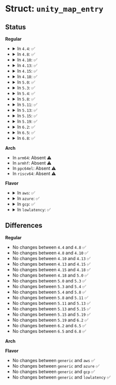 # Struct: <code>unity_map_entry</code>

## Status
<b>Regular</b>
<ul>
<li>
<details>
<summary>In <code>4.4</code>: ✅</summary>

```c
struct unity_map_entry {
    struct list_head list;
    u16 devid_start;
    u16 devid_end;
    u64 address_start;
    u64 address_end;
    int prot;
};
```
</details>
</li>
<li>
<details>
<summary>In <code>4.8</code>: ✅</summary>

```c
struct unity_map_entry {
    struct list_head list;
    u16 devid_start;
    u16 devid_end;
    u64 address_start;
    u64 address_end;
    int prot;
};
```
</details>
</li>
<li>
<details>
<summary>In <code>4.10</code>: ✅</summary>

```c
struct unity_map_entry {
    struct list_head list;
    u16 devid_start;
    u16 devid_end;
    u64 address_start;
    u64 address_end;
    int prot;
};
```
</details>
</li>
<li>
<details>
<summary>In <code>4.13</code>: ✅</summary>

```c
struct unity_map_entry {
    struct list_head list;
    u16 devid_start;
    u16 devid_end;
    u64 address_start;
    u64 address_end;
    int prot;
};
```
</details>
</li>
<li>
<details>
<summary>In <code>4.15</code>: ✅</summary>

```c
struct unity_map_entry {
    struct list_head list;
    u16 devid_start;
    u16 devid_end;
    u64 address_start;
    u64 address_end;
    int prot;
};
```
</details>
</li>
<li>
<details>
<summary>In <code>4.18</code>: ✅</summary>

```c
struct unity_map_entry {
    struct list_head list;
    u16 devid_start;
    u16 devid_end;
    u64 address_start;
    u64 address_end;
    int prot;
};
```
</details>
</li>
<li>
<details>
<summary>In <code>5.0</code>: ✅</summary>

```c
struct unity_map_entry {
    struct list_head list;
    u16 devid_start;
    u16 devid_end;
    u64 address_start;
    u64 address_end;
    int prot;
};
```
</details>
</li>
<li>
<details>
<summary>In <code>5.3</code>: ✅</summary>

```c
struct unity_map_entry {
    struct list_head list;
    u16 devid_start;
    u16 devid_end;
    u64 address_start;
    u64 address_end;
    int prot;
};
```
</details>
</li>
<li>
<details>
<summary>In <code>5.4</code>: ✅</summary>

```c
struct unity_map_entry {
    struct list_head list;
    u16 devid_start;
    u16 devid_end;
    u64 address_start;
    u64 address_end;
    int prot;
};
```
</details>
</li>
<li>
<details>
<summary>In <code>5.8</code>: ✅</summary>

```c
struct unity_map_entry {
    struct list_head list;
    u16 devid_start;
    u16 devid_end;
    u64 address_start;
    u64 address_end;
    int prot;
};
```
</details>
</li>
<li>
<details>
<summary>In <code>5.11</code>: ✅</summary>

```c
struct unity_map_entry {
    struct list_head list;
    u16 devid_start;
    u16 devid_end;
    u64 address_start;
    u64 address_end;
    int prot;
};
```
</details>
</li>
<li>
<details>
<summary>In <code>5.13</code>: ✅</summary>

```c
struct unity_map_entry {
    struct list_head list;
    u16 devid_start;
    u16 devid_end;
    u64 address_start;
    u64 address_end;
    int prot;
};
```
</details>
</li>
<li>
<details>
<summary>In <code>5.15</code>: ✅</summary>

```c
struct unity_map_entry {
    struct list_head list;
    u16 devid_start;
    u16 devid_end;
    u64 address_start;
    u64 address_end;
    int prot;
};
```
</details>
</li>
<li>
<details>
<summary>In <code>5.19</code>: ✅</summary>

```c
struct unity_map_entry {
    struct list_head list;
    u16 devid_start;
    u16 devid_end;
    u64 address_start;
    u64 address_end;
    int prot;
};
```
</details>
</li>
<li>
<details>
<summary>In <code>6.2</code>: ✅</summary>

```c
struct unity_map_entry {
    struct list_head list;
    u16 devid_start;
    u16 devid_end;
    u64 address_start;
    u64 address_end;
    int prot;
};
```
</details>
</li>
<li>
<details>
<summary>In <code>6.5</code>: ✅</summary>

```c
struct unity_map_entry {
    struct list_head list;
    u16 devid_start;
    u16 devid_end;
    u64 address_start;
    u64 address_end;
    int prot;
};
```
</details>
</li>
<li>
<details>
<summary>In <code>6.8</code>: ✅</summary>

```c
struct unity_map_entry {
    struct list_head list;
    u16 devid_start;
    u16 devid_end;
    u64 address_start;
    u64 address_end;
    int prot;
};
```
</details>
</li>
</ul>
<b>Arch</b>
<ul>
<li>
In <code>arm64</code>: Absent ⚠️
</li>
<li>
In <code>armhf</code>: Absent ⚠️
</li>
<li>
In <code>ppc64el</code>: Absent ⚠️
</li>
<li>
In <code>riscv64</code>: Absent ⚠️
</li>
</ul>
<b>Flavor</b>
<ul>
<li>
<details>
<summary>In <code>aws</code>: ✅</summary>

```c
struct unity_map_entry {
    struct list_head list;
    u16 devid_start;
    u16 devid_end;
    u64 address_start;
    u64 address_end;
    int prot;
};
```
</details>
</li>
<li>
<details>
<summary>In <code>azure</code>: ✅</summary>

```c
struct unity_map_entry {
    struct list_head list;
    u16 devid_start;
    u16 devid_end;
    u64 address_start;
    u64 address_end;
    int prot;
};
```
</details>
</li>
<li>
<details>
<summary>In <code>gcp</code>: ✅</summary>

```c
struct unity_map_entry {
    struct list_head list;
    u16 devid_start;
    u16 devid_end;
    u64 address_start;
    u64 address_end;
    int prot;
};
```
</details>
</li>
<li>
<details>
<summary>In <code>lowlatency</code>: ✅</summary>

```c
struct unity_map_entry {
    struct list_head list;
    u16 devid_start;
    u16 devid_end;
    u64 address_start;
    u64 address_end;
    int prot;
};
```
</details>
</li>
</ul>

## Differences
<b>Regular</b>
<ul>
<li>
No changes between <code>4.4</code> and <code>4.8</code> ✅
</li>
<li>
No changes between <code>4.8</code> and <code>4.10</code> ✅
</li>
<li>
No changes between <code>4.10</code> and <code>4.13</code> ✅
</li>
<li>
No changes between <code>4.13</code> and <code>4.15</code> ✅
</li>
<li>
No changes between <code>4.15</code> and <code>4.18</code> ✅
</li>
<li>
No changes between <code>4.18</code> and <code>5.0</code> ✅
</li>
<li>
No changes between <code>5.0</code> and <code>5.3</code> ✅
</li>
<li>
No changes between <code>5.3</code> and <code>5.4</code> ✅
</li>
<li>
No changes between <code>5.4</code> and <code>5.8</code> ✅
</li>
<li>
No changes between <code>5.8</code> and <code>5.11</code> ✅
</li>
<li>
No changes between <code>5.11</code> and <code>5.13</code> ✅
</li>
<li>
No changes between <code>5.13</code> and <code>5.15</code> ✅
</li>
<li>
No changes between <code>5.15</code> and <code>5.19</code> ✅
</li>
<li>
No changes between <code>5.19</code> and <code>6.2</code> ✅
</li>
<li>
No changes between <code>6.2</code> and <code>6.5</code> ✅
</li>
<li>
No changes between <code>6.5</code> and <code>6.8</code> ✅
</li>
</ul>
<b>Arch</b>
<ul>
</ul>
<b>Flavor</b>
<ul>
<li>
No changes between <code>generic</code> and <code>aws</code> ✅
</li>
<li>
No changes between <code>generic</code> and <code>azure</code> ✅
</li>
<li>
No changes between <code>generic</code> and <code>gcp</code> ✅
</li>
<li>
No changes between <code>generic</code> and <code>lowlatency</code> ✅
</li>
</ul>
